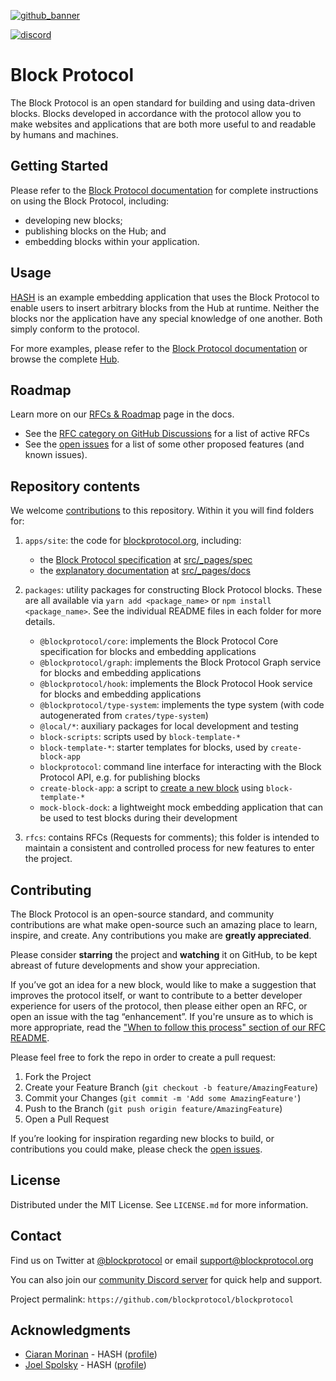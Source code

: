 [github_banner]: https://blockprotocol.org/?utm_medium=organic&utm_source=github_readme_blockprotocol-repo_root
[discord]: https://blockprotocol.org/discord?utm_medium=organic&utm_source=github_readme_blockprotocol-repo_root

[![github_banner](https://user-images.githubusercontent.com/6226576/208439875-08d49948-e1de-418a-9a79-1df1f864c64e.png)][github_banner]

[![discord](https://img.shields.io/discord/1050770647564943402)][discord]

# Block Protocol

The Block Protocol is an open standard for building and using data-driven blocks. Blocks developed in accordance with the protocol allow you to make websites and applications that are both more useful to and readable by humans and machines.

## Getting Started

Please refer to the [Block Protocol documentation](https://blockprotocol.org/docs) for complete instructions on using the Block Protocol, including:

- developing new blocks;
- publishing blocks on the Hub; and
- embedding blocks within your application.

## Usage

[HASH](https://github.com/hashintel/hash/tree/main/packages/hash) is an example embedding application that uses the Block Protocol to enable users to insert arbitrary blocks from the Hub at runtime. Neither the blocks nor the application have any special knowledge of one another. Both simply conform to the protocol.

For more examples, please refer to the [Block Protocol documentation](https://blockprotocol.org/docs) or browse the complete [Hub](https://blockprotocol.org/hub).

## Roadmap

Learn more on our [RFCs & Roadmap](https://blockprotocol.org/docs/spec/rfcs_and_roadmap) page in the docs.

- See the [RFC category on GitHub Discussions](https://github.com/blockprotocol/blockprotocol/discussions/categories/rfc) for a list of active RFCs
- See the [open issues](https://github.com/blockprotocol/blockprotocol/issues?q=is%3Aissue+is%3Aopen) for a list of some other proposed features (and known issues).

## Repository contents

We welcome [contributions](#contributing) to this repository. Within it you will find folders for:

1.  `apps/site`: the code for [blockprotocol.org](https://blockprotocol.org), including:

    - the [Block Protocol specification](https://blockprotocol.org/docs/spec) at [src/\_pages/spec](https://github.com/blockprotocol/blockprotocol/tree/main/apps/site/src/_pages/docs/3_spec)
    - the [explanatory documentation](https://blockprotocol.org/docs) at [src/\_pages/docs](https://github.com/blockprotocol/blockprotocol/tree/main/apps/site/src/_pages/docs)

1.  `packages`: utility packages for constructing Block Protocol blocks. These are all available via `yarn add <package_name>` or `npm install <package_name>`. See the individual README files in each folder for more details.

    - `@blockprotocol/core`: implements the Block Protocol Core specification for blocks and embedding applications
    - `@blockprotocol/graph`: implements the Block Protocol Graph service for blocks and embedding applications
    - `@blockprotocol/hook`: implements the Block Protocol Hook service for blocks and embedding applications
    - `@blockprotocol/type-system`: implements the type system (with code autogenerated from `crates/type-system`)
    - `@local/*`: auxiliary packages for local development and testing
    - `block-scripts`: scripts used by `block-template-*`
    - `block-template-*`: starter templates for blocks, used by `create-block-app`
    - `blockprotocol`: command line interface for interacting with the Block Protocol API, e.g. for publishing blocks
    - `create-block-app`: a script to [create a new block](https://blockprotocol.org/docs/developing-blocks) using `block-template-*`
    - `mock-block-dock`: a lightweight mock embedding application that can be used to test blocks during their development

1.  `rfcs`: contains RFCs (Requests for comments); this folder is intended to maintain a consistent and controlled process for new features to enter the project.

## Contributing

The Block Protocol is an open-source standard, and community contributions are what make open-source such an amazing place to learn, inspire, and create. Any contributions you make are **greatly appreciated**.

Please consider **starring** the project and **watching** it on GitHub, to be kept abreast of future developments and show your appreciation.

If you’ve got an idea for a new block, would like to make a suggestion that improves the protocol itself, or want to contribute to a better developer experience for users of the protocol, then please either open an RFC, or open an issue with the tag “enhancement”. If you're unsure as to which is more appropriate, read the ["When to follow this process" section of our RFC README](rfcs/README.md#when-to-follow-this-process).

Please feel free to fork the repo in order to create a pull request:

1.  Fork the Project
1.  Create your Feature Branch (`git checkout -b feature/AmazingFeature`)
1.  Commit your Changes (`git commit -m 'Add some AmazingFeature'`)
1.  Push to the Branch (`git push origin feature/AmazingFeature`)
1.  Open a Pull Request

If you’re looking for inspiration regarding new blocks to build, or contributions you could make, please check the [open issues](https://github.com/blockprotocol/blockprotocol/issues?q=is%3Aissue+is%3Aopen).

## License

Distributed under the MIT License. See `LICENSE.md` for more information.

## Contact

Find us on Twitter at [@blockprotocol](https://twitter.com/blockprotocol) or email [support@blockprotocol.org](mailto:support@blockprotocol.org)

You can also join our [community Discord server](https://blockprotocol.org/discord) for quick help and support.

Project permalink: `https://github.com/blockprotocol/blockprotocol`

## Acknowledgments

- [Ciaran Morinan](https://github.com/CiaranMn) - HASH ([profile](https://hash.ai/@ciaran))
- [Joel Spolsky](https://github.com/jspolsky) - HASH ([profile](https://hash.ai/@spolsky))
